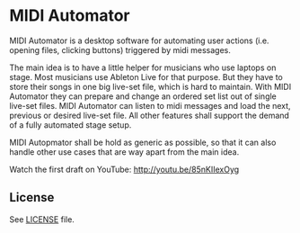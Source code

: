 MIDI Automator
======

MIDI Automator is a desktop software for automating user actions (i.e. opening files, clicking buttons) 
triggered by midi messages. 

The main idea is to have a little helper for musicians who use laptops on stage. 
Most musicians use Ableton Live for that purpose. But they have to store their songs
in one big live-set file, which is hard to maintain. With MIDI Automator they can prepare and change
an ordered set list out of single live-set files. MIDI Automator can listen to midi messages and
load the next, previous or desired live-set file. All other features shall support the demand
of a fully automated stage setup.

MIDI Autopmator shall be hold as generic as possible, so that it can also handle other use cases 
that are way apart from the main idea. 

Watch the first draft on YouTube: http://youtu.be/85nKIIexOyg

License
-------

See [LICENSE](LICENSE) file.